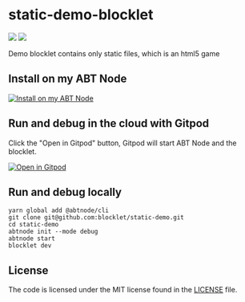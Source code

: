 # static-demo-blocklet

![](https://github.com/arcblock/forge-webapp/workflows/build/badge.svg)
![](https://img.shields.io/badge/Powered%20By-ABT%20Node-yellowgreen)

Demo blocklet contains only static files, which is an html5 game

## Install on my ABT Node

[![Install on my ABT Node](https://raw.githubusercontent.com/blocklet/development-guide/main/assets/install_on_abtnode.svg)](https://install.arcblock.io/?action=blocklet-install&meta_url=https%3A%2F%2Fgithub.com%2Fblocklet%2Fhtml-2048-sample%2Freleases%2Fdownload%2Fv1.1.16%2Fblocklet.json)

## Run and debug in the cloud with Gitpod

Click the "Open in Gitpod" button, Gitpod will start ABT Node and the blocklet.

[![Open in Gitpod](https://gitpod.io/button/open-in-gitpod.svg)](https://gitpod.io/#https://github.com/blocklet/static-demo)

## Run and debug locally

```shell
yarn global add @abtnode/cli
git clone git@github.com:blocklet/static-demo.git
cd static-demo
abtnode init --mode debug
abtnode start
blocklet dev
```

## License

The code is licensed under the MIT license found in the
[LICENSE](LICENSE) file.
